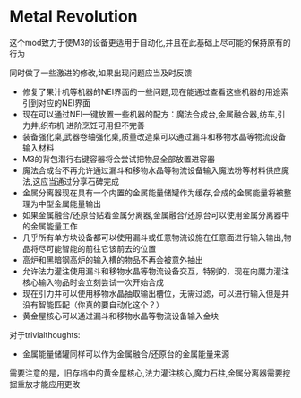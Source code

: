 # Metal Revolution

这个mod致力于使M3的设备更适用于自动化,并且在此基础上尽可能的保持原有的行为

同时做了一些激进的修改,如果出现问题应当及时反馈

  - 修复了果汁机等机器的NEI界面的一些问题,现在能通过查看这些机器的用途索引到对应的NEI界面
  - 现在可以通过NEI一键放置一些机器的配方：魔法合成台,金属融合器,纺车,引力井,织布机   进阶烹饪可用但不完善
  - 装备强化桌,武器卷轴强化桌,质量改造桌可以通过漏斗和移物水晶等物流设备输入材料
  - M3的背包潜行右键容器将会尝试把物品全部放置进容器
  - 魔法合成台不再允许通过漏斗和移物水晶等物流设备输入魔法粉等材料供应魔法,这应当通过分享石碑完成
  - 金属分离器现在具有一个内置的金属能量储罐作为缓存,合成的金属能量将被整理为中型金属能量输出
  - 如果金属融合/还原台贴着金属分离器,金属融合/还原台可以使用金属分离器中的金属能量工作
  - 几乎所有单方块设备都可以使用漏斗或任意物流设施在任意面进行输入输出,物品将尽可能智能的前往它该前去的位置
  - 高炉和黑暗钢高炉的输入槽的物品不再会被意外抽出
  - 允许法力灌注使用漏斗和移物水晶等物流设备交互，特别的，现在向魔力灌注核心输入物品时会立刻尝试一次开始合成
  - 现在引力井可以使用移物水晶抽取输出槽位，无需过滤，可以进行输入但是并没有智能匹配（你真的要自动化这个？）
  - 黄金屋核心可以通过漏斗和移物水晶等物流设备输入金块

对于trivialthoughts:
  - 金属能量储罐同样可以作为金属融合/还原台的金属能量来源

需要注意的是，旧存档中的黄金屋核心,法力灌注核心,魔力石柱,金属分离器需要挖掘重放才能应用更改
